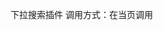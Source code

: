 下拉搜索插件
调用方式：在当页调用
<script type="text/javascript" src="__STATIC__/common/js/searchableselect/jquery.searchableSelect.js"></script>
<link rel="stylesheet" type="text/css" href="__STATIC__/common/js/searchableselect/jquery.searchableSelect.css"/>
<script type="text/javascript">
    $(document).ready(function () {
        $('select[name=openid]').searchableSelect();
    });
</script>
